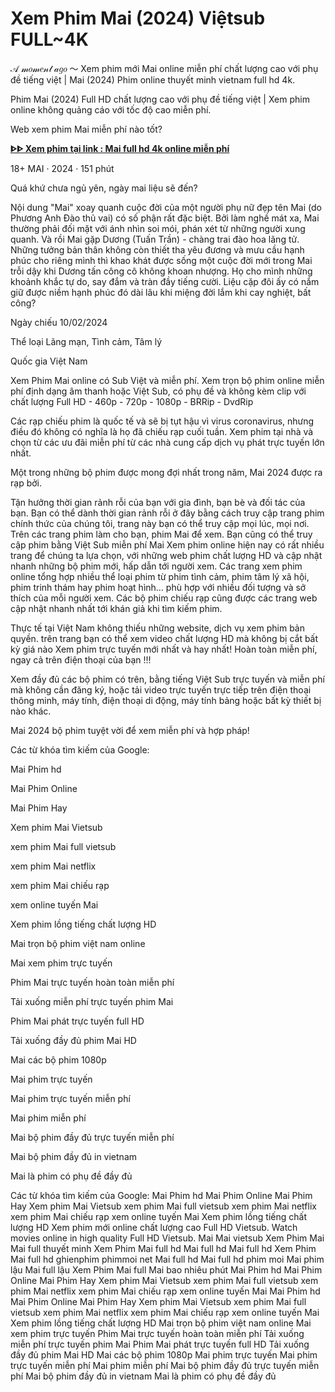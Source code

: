 <h1>Xem Phim Mai (2024) Việtsub FULL~4K</h1>

<p dir="auto">𝒜 𝓂𝑜𝓂𝑒𝓃𝓉 𝒶𝑔𝑜 ～ Xem phim mới Mai online miễn phí chất lượng cao với phụ đề tiếng việt | Mai (2024) Phim online thuyết minh vietnam full hd 4k.</p>

<p dir="auto">Phim Mai (2024) Full HD chất lượng cao với phụ đề tiếng việt | Xem phim online không quảng cáo với tốc độ cao miễn phí.</p>

<p dir="auto">Web xem phim Mai miễn phí nào tốt?</p>

<p dir="auto"><b><a href="https://t.co/WS9ii88pB1" rel="nofollow">ᐈᐈ Xem phim tại link : Mai full hd 4k online miễn phí</a></b></p>

<p dir="auto">18+ MAI · 2024 · 151 phút</p>
<p dir="auto">Quá khứ chưa ngủ yên, ngày mai liệu sẽ đến?</p>
<p dir="auto">Nội dung "Mai" xoay quanh cuộc đời của một người phụ nữ đẹp tên Mai (do Phương Anh Đào thủ vai) có số phận rất đặc biệt. Bởi làm nghề mát xa, Mai thường phải đối mặt với ánh nhìn soi mói, phán xét từ những người xung quanh. Và rồi Mai gặp Dương (Tuấn Trần) - chàng trai đào hoa lãng tử. Những tưởng bản thân không còn thiết tha yêu đương và mưu cầu hạnh phúc cho riêng mình thì khao khát được sống một cuộc đời mới trong Mai trỗi dậy khi Dương tấn công cô không khoan nhượng. Họ cho mình những khoảnh khắc tự do, say đắm và tràn đầy tiếng cười. Liệu cặp đôi ấy có nắm giữ được niềm hạnh phúc đó dài lâu khi miệng đời lắm khi cay nghiệt, bất công?</p>
<p dir="auto">Ngày chiếu 10/02/2024</p>
<p dir="auto">Thể loại Lãng mạn, Tình cảm, Tâm lý</p>
<p dir="auto">Quốc gia Việt Nam</p>
<p dir="auto">Xem Phim Mai online có Sub Việt và miễn phí. Xem trọn bộ phim online miễn phí định dạng âm thanh hoặc Việt Sub, có phụ đề và không kèm clip với chất lượng Full HD - 460p - 720p - 1080p - BRRip - DvdRip</p>
<p dir="auto">Các rạp chiếu phim là quốc tế và sẽ bị tụt hậu vì virus coronavirus, nhưng điều đó không có nghĩa là họ đã chiếu rạp cuối tuần. Xem phim tại nhà và chọn từ các ưu đãi miễn phí từ các nhà cung cấp dịch vụ phát trực tuyến lớn nhất.</p>
<p dir="auto">Một trong những bộ phim được mong đợi nhất trong năm, Mai 2024 được ra rạp bởi.</p>
<p dir="auto">Tận hưởng thời gian rảnh rỗi của bạn với gia đình, bạn bè và đối tác của bạn. Bạn có thể dành thời gian rảnh rỗi ở đây bằng cách truy cập trang phim chính thức của chúng tôi, trang này bạn có thể truy cập mọi lúc, mọi nơi. Trên các trang phim làm cho bạn, phim Mai để xem. Bạn cũng có thể truy cập phim bằng Việt Sub miễn phí Mai Xem phim online hiện nay có rất nhiều trang để chúng ta lựa chọn, với những web phim chất lượng HD và cập nhật nhanh những bộ phim mới, hấp dẫn tới người xem. Các trang xem phim online tổng hợp nhiều thể loại phim từ phim tình cảm, phim tâm lý xã hội, phim trinh thám hay phim hoạt hình… phù hợp với nhiều đối tượng và sở thích của mỗi người xem. Các bộ phim chiếu rạp cũng được các trang web cập nhật nhanh nhất tới khán giả khi tìm kiếm phim.</p>
<p dir="auto">Thực tế tại Việt Nam không thiếu những website, dịch vụ xem phim bản quyền. trên trang bạn có thể xem video chất lượng HD mà không bị cắt bất kỳ giá nào Xem phim trực tuyến mới nhất và hay nhất! Hoàn toàn miễn phí, ngay cả trên điện thoại của bạn !!!</p>
<p dir="auto">Xem đầy đủ các bộ phim có trên, bằng tiếng Việt Sub trực tuyến và miễn phí mà không cần đăng ký, hoặc tải video trực tuyến trực tiếp trên điện thoại thông minh, máy tính, điện thoại di động, máy tính bảng hoặc bất kỳ thiết bị nào khác.</p>
<p dir="auto">Mai 2024 bộ phim tuyệt vời để xem miễn phí và hợp pháp!</p>
<p dir="auto">Các từ khóa tìm kiếm của Google:</p>
<p dir="auto">Mai Phim hd</p>
<p dir="auto">Mai Phim Online</p>
<p dir="auto">Mai Phim Hay</p>
<p dir="auto">Xem phim Mai Vietsub</p>
<p dir="auto">xem phim Mai full vietsub</p>
<p dir="auto">xem phim Mai netflix</p>
<p dir="auto">xem phim Mai chiếu rạp</p>
<p dir="auto">xem online tuyến Mai</p>
<p dir="auto">Xem phim lồng tiếng chất lượng HD</p>
<p dir="auto">Mai trọn bộ phim việt nam online</p>
<p dir="auto">Mai xem phim trực tuyến</p>
<p dir="auto">Phim Mai trực tuyến hoàn toàn miễn phí</p>
<p dir="auto">Tải xuống miễn phí trực tuyến phim Mai</p>
<p dir="auto">Phim Mai phát trực tuyến full HD</p>
<p dir="auto">Tải xuống đầy đủ phim Mai HD</p>
<p dir="auto">Mai các bộ phim 1080p</p>
<p dir="auto">Mai phim trực tuyến</p>
<p dir="auto">Mai phim trực tuyến miễn phí</p>
<p dir="auto">Mai phim miễn phí</p>
<p dir="auto">Mai bộ phim đầy đủ trực tuyến miễn phí</p>
<p dir="auto">Mai bộ phim đầy đủ in vietnam</p>
<p dir="auto">Mai là phim có phụ đề đầy đủ</p>
<p dir="auto">Các từ khóa tìm kiếm của Google: Mai Phim hd Mai Phim Online Mai Phim Hay Xem phim Mai Vietsub xem phim Mai full vietsub xem phim Mai netflix xem phim Mai chiếu rạp xem online tuyến Mai Xem phim lồng tiếng chất lượng HD Xem phim mới online chất lượng cao Full HD Vietsub. Watch movies online in high quality Full HD Vietsub. Mai Mai vietsub Xem Phim Mai Mai full thuyết minh Xem Phim Mai full hd Mai full hd Mai full hd Xem Phim Mai full hd ghienphim phimmoi net Mai full hd Mai full hd phim moi Mai phim lậu Mai full lậu Xem Phim Mai full Mai bao nhiêu phút Mai Phim hd Mai Phim Online Mai Phim Hay Xem phim Mai Vietsub xem phim Mai full vietsub xem phim Mai netflix xem phim Mai chiếu rạp xem online tuyến Mai Mai Phim hd Mai Phim Online Mai Phim Hay Xem phim Mai Vietsub xem phim Mai full vietsub xem phim Mai netflix xem phim Mai chiếu rạp xem online tuyến Mai Xem phim lồng tiếng chất lượng HD Mai trọn bộ phim việt nam online Mai xem phim trực tuyến Phim Mai trực tuyến hoàn toàn miễn phí Tải xuống miễn phí trực tuyến phim Mai Phim Mai phát trực tuyến full HD Tải xuống đầy đủ phim Mai HD Mai các bộ phim 1080p Mai phim trực tuyến Mai phim trực tuyến miễn phí Mai phim miễn phí Mai bộ phim đầy đủ trực tuyến miễn phí Mai bộ phim đầy đủ in vietnam Mai là phim có phụ đề đầy đủ</p>
